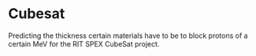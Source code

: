 # Cubesat
 Predicting the thickness certain materials have to be to block protons of a certain MeV for the RIT SPEX CubeSat project.
